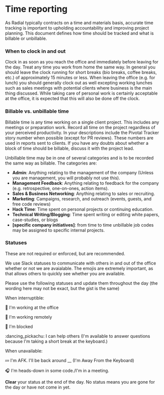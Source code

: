 # Time reporting

As Radial typically contracts on a time and materials basis, accurate time tracking is important to upholding accountability and improving project planning.  This document defines how time should be tracked and what is billable or unbillable.

### When to clock in and out

Clock in as soon as you reach the office and immediately before leaving for the day.  Treat any time you work from home the same way.  In general you should leave the clock running for short breaks (bio breaks, coffee breaks, etc.) of approximately 15 minutes or less.  When leaving the office (e.g. for lunch) you should generally clock out as well excepting working lunches such as sales meetings with potential clients where business is the main thing discussed.  While taking care of personal work is certainly acceptable at the office, it is expected that this will also be done off the clock.

### Billable vs. unbillable time

Billable time is any time working on a single client project.  This includes any meetings or preparation work. Record all time on the project regardless of your perceived productivity.  In your descriptions include the Pivotal Tracker story number when possible (except for PR reviews).  These numbers are used in reports sent to clients.  If you have any doubts about whether a block of time should be billable, discuss it with the project lead.

Unbillable time may be in one of several categories and is to be recorded the same way as billable.  The categories are:

 - **Admin**: Anything relating to the management of the company (Unless you are management, you will probably not use this).
 - **Management Feedback**: Anything relating to feedback for the company (e.g. retrospective, one-on-ones, action items).
 - **Sales & Business Networking**: Anything relating to sales or recruiting.
 - **Marketing**: Campaigns, research, and outreach (events, guests, and free code reviews)
 - **Hack Time**: Time spent on personal projects or continuing education.
 - **Technical Writing/Blogging**: Time spent writing or editing white papers, case-studies, or blogs
 - **[specific company initiatives]**: from time to time unbillable job codes may be assigned to specific internal projects.

### Statuses
These are not required or enforced, but are recommended.

We use Slack statuses to communicate with others in and out of the office whether or not we are avaialable.
The emojis are extremely important, as that allows others to quickly see whether you are available.

Please use the following statuses and update them throughout the day (the wording here may not be exact, but the gist is the same)

When interruptible:

:office: I'm working at the office

:house_with_garden: I'm working remotely

:no_entry_sign: I'm blocked

:dancing_pickachu: I can help others (I'm available to answer questions because I'm taking a short break at the keyboard.)

When unavailable:

:zzz: I'm AFK. I'll be back around __ (I'm Away From the Keyboard)

:headphones: I'm heads-down in some code./I'm in a meeting.


**Clear** your status at the end of the day. No status means you are gone for the day or have not come in yet.
